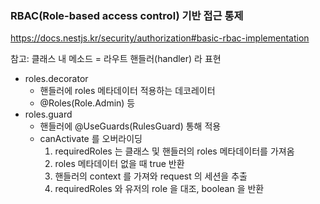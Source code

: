 ### RBAC(Role-based access control) 기반 접근 통제
https://docs.nestjs.kr/security/authorization#basic-rbac-implementation

참고: 클래스 내 메소드 = 라우트 핸들러(handler) 라 표현

* roles.decorator
  * 핸들러에 roles 메타데이터 적용하는 데코레이터
  * @Roles(Role.Admin) 등
* roles.guard
  * 핸들러에 @UseGuards(RulesGuard) 통해 적용 
  * canActivate 를 오버라이딩
     1. requiredRoles 는 클래스 및 핸들러의 roles 메타데이터를 가져옴
     2. roles 메타데이터 없을 때 true 반환
     3. 핸들러의 context 를 가져와 request 의 세션을 추출
     4. requiredRoles 와 유저의 role 을 대조, boolean 을 반환

